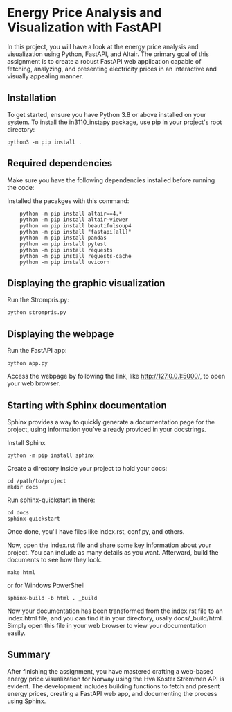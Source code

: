 # Energy Price Analysis and Visualization with FastAPI
In this project, you will have a look at the energy price analysis and visualization using Python, FastAPI, and Altair. The primary goal of this assignment is to create a robust FastAPI web application capable of fetching, analyzing, and presenting electricity prices in an interactive and visually appealing manner. 

## Installation
To get started, ensure you have Python 3.8 or above installed on your system. To install the in3110_instapy package, use pip in your project's root directory:

```
python3 -m pip install .
```

## Required dependencies
Make sure you have the following dependencies installed before running the code:

Installed the pacakges with this command:
```
    python -m pip install altair==4.*
    python -m pip install altair-viewer
    python -m pip install beautifulsoup4
    python -m pip install "fastapi[all]"
    python -m pip install pandas
    python -m pip install pytest
    python -m pip install requests
    python -m pip install requests-cache
    python -m pip install uvicorn
```
## Displaying the graphic visualization
Run the Strompris.py:
```
python strompris.py
```

## Displaying the webpage
Run the FastAPI app:
```
python app.py 
```
Access the webpage by following the link, like http://127.0.0.1:5000/, to open your web browser.

## Starting with Sphinx documentation
Sphinx provides a way to quickly generate a documentation page for the project, using information you’ve already provided in your docstrings.  

Install Sphinx 
```
python -m pip install sphinx
```
Create a directory inside your project to hold your docs:
```
cd /path/to/project
mkdir docs
```
Run sphinx-quickstart in there:
```
cd docs
sphinx-quickstart
```
Once done, you'll have files like index.rst, conf.py, and others. 

Now, open the index.rst file and share some key information about your project. You can include as many details as you want. Afterward, build the documents to see how they look.
```
make html
```
or for Windows PowerShell
```
sphinx-build -b html . _build
```
Now your documentation has been transformed from the index.rst file to an index.html file, and you can find it in your directory, usally docs/_build/html. Simply open this file in your web browser to view your documentation easily.

## Summary
After finishing the assignment, you have mastered crafting a web-based energy price visualization for Norway using the Hva Koster Strømmen API is evident. The development includes building functions to fetch and present energy prices, creating a FastAPI web app, and documenting the process using Sphinx.